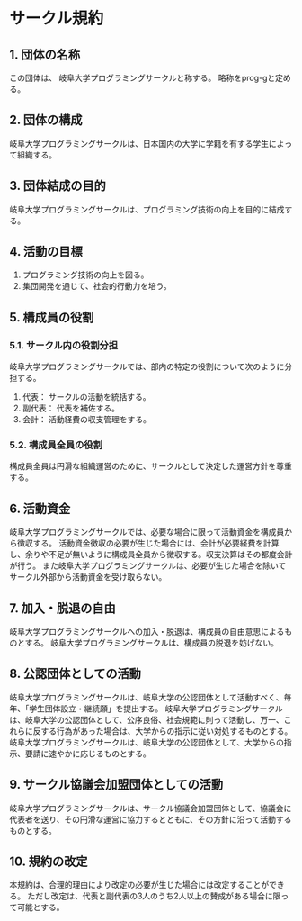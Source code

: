 # サークル規約
## 1. 団体の名称
この団体は、 岐阜大学プログラミングサークルと称する。
略称をprog-gと定める。


## 2. 団体の構成
岐阜大学プログラミングサークルは、日本国内の大学に学籍を有する学生によって組織する。


## 3. 団体結成の目的
岐阜大学プログラミングサークルは、プログラミング技術の向上を目的に結成する。


## 4. 活動の目標
1. プログラミング技術の向上を図る。
2. 集団開発を通じて、社会的行動力を培う。


## 5. 構成員の役割
### 5.1. サークル内の役割分担
岐阜大学プログラミングサークルでは、部内の特定の役割について次のように分担する。
1. 代表： サークルの活動を統括する。
2. 副代表： 代表を補佐する。
3. 会計： 活動経費の収支管理をする。

### 5.2. 構成員全員の役割
構成員全員は円滑な組織運営のために、サークルとして決定した運営方針を尊重する。


## 6. 活動資金
岐阜大学プログラミングサークルでは、必要な場合に限って活動資金を構成員から徴収する。
活動資金徴収の必要が生じた場合には、会計が必要経費を計算し、余りや不足が無いように構成員全員から徴収する。収支決算はその都度会計が行う。
また岐阜大学プログラミングサークルは、必要が生じた場合を除いてサークル外部から活動資金を受け取らない。


## 7. 加入・脱退の自由
岐阜大学プログラミングサークルへの加入・脱退は、構成員の自由意思によるものとする。
岐阜大学プログラミングサークルは、構成員の脱退を妨げない。


## 8. 公認団体としての活動
岐阜大学プログラミングサークルは、岐阜大学の公認団体として活動すべく、毎年、「学生団体設立・継続願」を提出する。
岐阜大学プログラミングサークルは、岐阜大学の公認団体として、公序良俗、社会規範に則って活動し、万一、これらに反する行為があった場合は、大学からの指示に従い対処するものとする。
岐阜大学プログラミングサークルは、岐阜大学の公認団体として、大学からの指示、要請に速やかに応じるものとする。


## 9. サークル協議会加盟団体としての活動
岐阜大学プログラミングサークルは、サークル協議会加盟団体として、協議会に代表者を送り、その円滑な運営に協力するとともに、その方針に沿って活動するものとする。


## 10. 規約の改定
本規約は、合理的理由により改定の必要が生じた場合には改定することができる。
ただし改定は、代表と副代表の3人のうち2人以上の賛成がある場合に限って可能とする。
